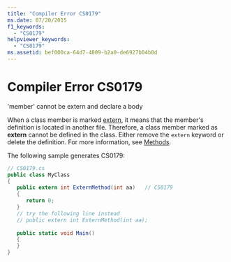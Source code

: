 ```yaml
---
title: "Compiler Error CS0179"
ms.date: 07/20/2015
f1_keywords: 
  - "CS0179"
helpviewer_keywords: 
  - "CS0179"
ms.assetid: bef000ca-64d7-4809-b2a0-de6927b04b0d
---
```

# Compiler Error CS0179
'member' cannot be extern and declare a body  
  
 When a class member is marked [extern](../../csharp/language-reference/keywords/extern.md), it means that the member's definition is located in another file. Therefore, a class member marked as **extern** cannot be defined in the class. Either remove the `extern` keyword or delete the definition. For more information, see [Methods](../../csharp/programming-guide/classes-and-structs/methods.md).  
  
 The following sample generates CS0179:  
  
```csharp  
// CS0179.cs  
public class MyClass  
{  
   public extern int ExternMethod(int aa)   // CS0179  
   {  
      return 0;  
   }  
   // try the following line instead  
   // public extern int ExternMethod(int aa);  
  
   public static void Main()  
   {  
   }  
}  
```
